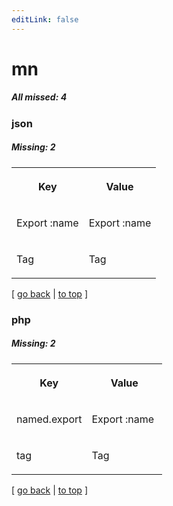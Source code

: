 ```yaml
---
editLink: false
---
```


# mn

##### All missed: 4


### json

##### Missing: 2

<table width="100%">
<tr><th width="50%">

Key

</th><th width="50%">

Value

</th></tr>
<tr><td width="50%">

Export :name

</td><td width="50%">

Export :name

</td></tr>
<tr><td width="50%">

Tag

</td><td width="50%">

Tag

</td></tr>
</table>

[ [go back](../status.md) | [to top](#) ]



### php

##### Missing: 2

<table width="100%">
<tr><th width="50%">

Key

</th><th width="50%">

Value

</th></tr>
<tr><td width="50%">

named.export

</td><td width="50%">

Export :name

</td></tr>
<tr><td width="50%">

tag

</td><td width="50%">

Tag

</td></tr>
</table>

[ [go back](../status.md) | [to top](#) ]

